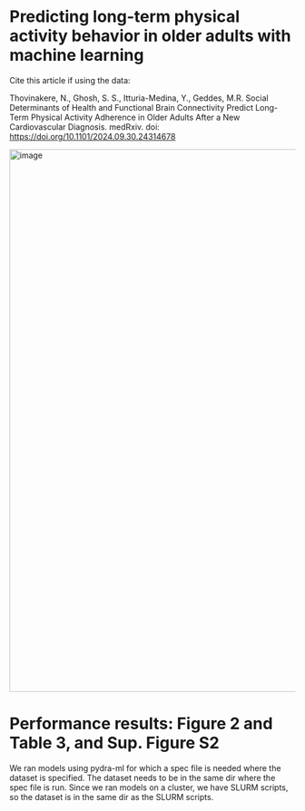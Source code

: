 # Predicting long-term physical activity behavior in older adults with machine learning 
Cite this article if using the data: 

Thovinakere, N., Ghosh, S. S., Itturia-Medina, Y., Geddes, M.R. Social Determinants of Health and Functional Brain Connectivity Predict Long-Term Physical Activity Adherence in Older Adults After a New Cardiovascular Diagnosis. medRxiv. doi: https://doi.org/10.1101/2024.09.30.24314678

<img width="957" alt="image" src="https://github.com/user-attachments/assets/82edd3c1-ecc4-4b24-ad1a-9952506d3d4c">

# Performance results: Figure 2 and Table 3, and Sup. Figure S2

We ran models using pydra-ml for which a spec file is needed where the dataset is specified. The dataset needs to be in the same dir where the spec file is run. Since we ran models on a cluster, we have SLURM scripts, so the dataset is in the same dir as the SLURM scripts.
